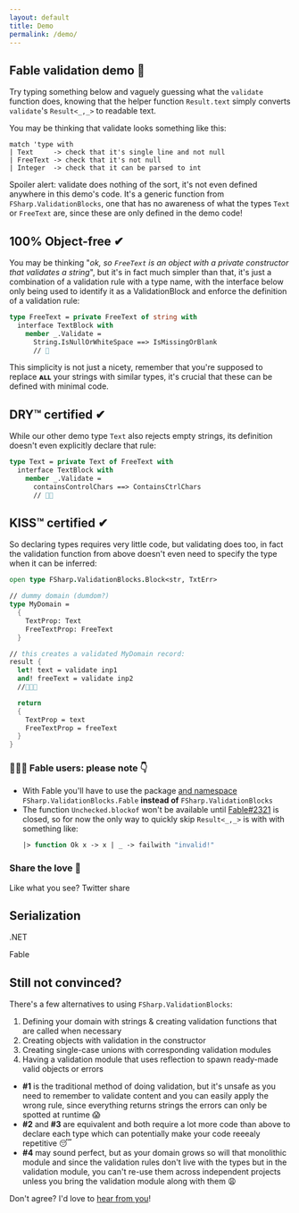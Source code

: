 ```yaml
---
layout: default
title: Demo
permalink: /demo/
---
```


## Fable validation demo 💙

Try typing something below and vaguely guessing what the `validate` function does, knowing that the helper function  `Result.text` simply converts `validate`'s `Result<_,_>` to readable text.
<div class="object-container">
    <object type="text/html" data="https://validation-blocks-fable.herokuapp.com/"></object>
</div>

You may be thinking that validate looks something like this:
```
match 'type with
| Text     -> check that it's single line and not null
| FreeText -> check that it's not null
| Integer  -> check that it can be parsed to int
```
Spoiler alert: validate does nothing of the sort, it's not even defined anywhere in this demo's code. It's a generic function from `FSharp.ValidationBlocks`, one that has no awareness of what the types `Text` or `FreeText` are, since these are only defined in the demo code!

## 100% Object-free ✔

You may be thinking "*ok, so `FreeText` is an object with a private constructor that validates a string*", but it's in fact much simpler than that, it's just a combination of a validation rule with a type name, with the interface below only being used to identify it as a ValidationBlock and enforce the definition of a validation rule:

```fsharp
type FreeText = private FreeText of string with
  interface TextBlock with
    member _.Validate =
      String.IsNullOrWhiteSpace ==> IsMissingOrBlank
      // 🤯
```

This simplicity is not just a nicety, remember that you're supposed to replace **ᴀʟʟ** your strings with similar types, it's crucial that these can be defined with minimal code.

## DRY™ certified ✔

While our other demo type `Text` also rejects empty strings, its definition doesn't even explicitly declare that rule:

```fsharp
type Text = private Text of FreeText with
  interface TextBlock with
    member _.Validate =
      containsControlChars ==> ContainsCtrlChars
      // 🤯🤯
```

## KISS™ certified ✔

So declaring types requires very little code, but validating does too, in fact the validation function from above doesn't even need to specify the type when it can be inferred:

```fsharp
open type FSharp.ValidationBlocks.Block<str, TxtErr>

// dummy domain (dumdom?)
type MyDomain =
  {
    TextProp: Text
    FreeTextProp: FreeText
  }

// this creates a validated MyDomain record:
result {
  let! text = validate inp1
  and! freeText = validate inp2
  //🤯🤯🤯

  return
  {
    TextProp = text
    FreeTextProp = freeText
  }
}
```

### 🚨🚨🚨 Fable users: please note 👇

* With Fable you'll have to use the package <u>and namespace</u> `FSharp.ValidationBlocks.Fable` **instead of** `FSharp.ValidationBlocks`
* The function `Unchecked.blockof` won't be available until [Fable#2321](https://github.com/fable-compiler/Fable/issues/2321) is closed, so for now the only way to quickly skip `Result<_,_>` is with with something like:<br>
  ```fsharp
  |> function Ok x -> x | _ -> failwith "invalid!"
  ```

### Share the love 💙

Like what you see? Twitter share

## Serialization

.NET

Fable

## Still not convinced?

There's a few alternatives to using `FSharp.ValidationBlocks`:

1. Defining your domain with strings & creating validation functions that are called when necessary
2. Creating objects with validation in the constructor
3. Creating single-case unions with corresponding validation modules
4. Having a validation module that uses reflection to spawn ready-made valid objects or errors 
   
* **#1** is the traditional method of doing validation, but it's unsafe as you need to remember to validate content and you can easily apply the wrong rule, since everything returns strings the errors can only be spotted at runtime 😱
* **#2** and **#3** are equivalent and both require a lot more code than above to declare each type which can potentially make your code reeealy repetitive 😴
* **#4** may sound perfect, but as your domain grows so will that monolithic module and since the validation rules don't live with the types but in the validation module, you can't re-use them across independent projects unless you bring the validation module along with them 😩

Don't agree? I'd love to [hear from you](https://twitter.com/luislikeIewis)!